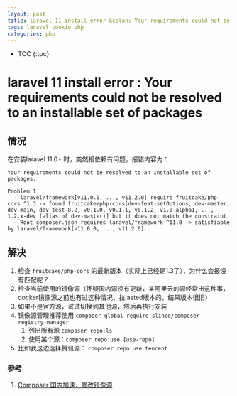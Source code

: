 ```yaml
---
layout: post
title: laravel 11 install error &colon; Your requirements could not be resolved to an installable set of packages
tags: laravel cookie php
categories: php
---
```


* TOC
{:toc}

# laravel 11 install error &colon; Your requirements could not be resolved to an installable set of packages

## 情况

在安装laravel 11.0+ 时，突然报依赖有问题，报错内容为：

```text
Your requirements could not be resolved to an installable set of packages.

Problem 1
  - laravel/framework[v11.0.0, ..., v11.2.0] require fruitcake/php-cors ^1.3 -> found fruitcake/php-cors[dev-feat-setOptions, dev-master, dev-main, dev-test-8.2, v0.1.0, v0.1.1, v0.1.2, v1.0-alpha1, ..., 1.2.x-dev (alias of dev-master)] but it does not match the constraint.
  - Root composer.json requires laravel/framework ^11.0 -> satisfiable by laravel/framework[v11.0.0, ..., v11.2.0].
```

## 解决

1. 检查 `fruitcake/php-cors` 的最新版本（实际上已经是1.3了），为什么会报没有匹配呢？
1. 检查当前使用的镜像源（怀疑国内源没有更新，某阿里云的源经常出这种事，docker镜像源之前也有过这种情况，拉lasted版本的，结果版本很旧）
1. 如果不是官方源，试试切换到其他源，然后再执行安装
1. 镜像源管理推荐使用 `composer global require slince/composer-registry-manager`
    1. 列出所有源 `composer repo:ls`
    1. 使用某个源：`composer repo:use [use-repo]`
1. 比如我这边选择腾讯源： `composer repo:use tencent`

### 参考

1. [Composer 国内加速，修改镜像源](https://learnku.com/articles/15977/composer-accelerate-and-modify-mirror-source-in-china)